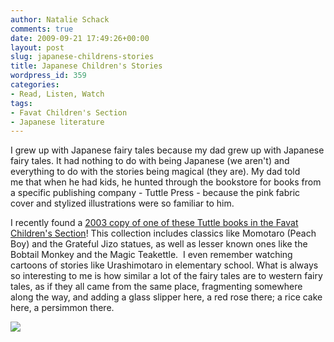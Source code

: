 ```yaml
---
author: Natalie Schack
comments: true
date: 2009-09-21 17:49:26+00:00
layout: post
slug: japanese-childrens-stories
title: Japanese Children's Stories
wordpress_id: 359
categories:
- Read, Listen, Watch
tags:
- Favat Children's Section
- Japanese literature
---
```


I grew up with Japanese fairy tales because my dad grew up with Japanese fairy tales. It had nothing to do with being Japanese (we aren't) and everything to do with the stories being magical (they are). My dad told me that when he had kids, he hunted through the bookstore for books from a specific publishing company - Tuttle Press - because the pink fabric cover and stylized illustrations were so familiar to him.

I recently found a [2003 copy of one of these Tuttle books in the Favat Children's Section](http://nucat.lib.neu.edu/search~/a?searchtype=X&searcharg=japanese+children%27s+favorite+stories&SORT=D)! This collection includes classics like Momotaro (Peach Boy) and the Grateful Jizo statues, as well as lesser known ones like the Bobtail Monkey and the Magic Teakettle.  I even remember watching cartoons of stories like Urashimotaro in elementary school. What is always so interesting to me is how similar a lot of the fairy tales are to western fairy tales, as if they all came from the same place, fragmenting somewhere along the way, and adding a glass slipper here, a red rose there; a rice cake here, a persimmon there.

![](http://www.pemshop.com/images/bo14361.jpg)

